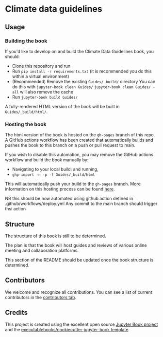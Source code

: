 # Climate data guidelines  

## Usage

### Building the book

If you'd like to develop on and build the Climate Data Guidelines book, you should:

- Clone this repository and run
- Run `pip install -r requirements.txt` (it is recommended you do this within a virtual environment)
- (Recommended) Remove the existing `Guides/_build/` directory
   You can do this with
   `jupyter-book clean Guides/`
   `jupyter-book clean Guides/ -all` will also remove the cache
- Run `jupyter-book build Guides/`

A fully-rendered HTML version of the book will be built in `Guides/_build/html/`.

### Hosting the book

The html version of the book is hosted on the `gh-pages` branch of this repo. A GitHub actions workflow has been created that automatically builds and pushes the book to this branch on a push or pull request to main.

If you wish to disable this automation, you may remove the GitHub actions workflow and build the book manually by:

- Navigating to your local build; and running,
- `ghp-import -n -p -f Guides/_build/html`

This will automatically push your build to the `gh-pages` branch. More information on this hosting process can be found [here](https://jupyterbook.org/publish/gh-pages.html#manually-host-your-book-with-github-pages).

NB this should be now automated using github action defined in .github/workflows/deploy.yml
Any commit to the main branch should trigger thsi action

## Structure
The structure of this book is still to be determined.

The plan is that the book will host guides and reviews of various online meeting and collaboration platforms.

This section of the README should be updated once the book structure is determined.

## Contributors

We welcome and recognize all contributions. You can see a list of current contributors in the [contributors tab](https://github.com/futureofmeetings/Guides/graphs/contributors).

## Credits

This project is created using the excellent open source [Jupyter Book project](https://jupyterbook.org/) and the [executablebooks/cookiecutter-jupyter-book template](https://github.com/executablebooks/cookiecutter-jupyter-book).
